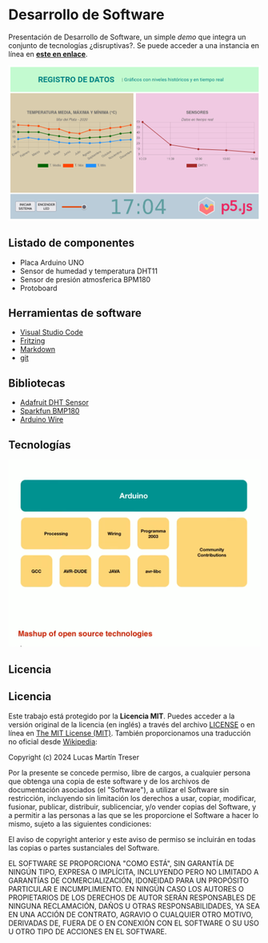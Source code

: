 # Desarrollo de Software

Presentación de Desarrollo de Software, un simple *demo* que integra un conjunto de tecnologías ¿disruptivas?. Se puede acceder a una instancia en línea en **[este en enlace](https://automatismos-mdq.com.ar/blog/tools/monitor/)**.

![Arduino Mashup](/ui.png)

## Listado de componentes 

* Placa Arduino UNO
* Sensor de humedad y temperatura DHT11
* Sensor de presión atmosferica BPM180
* Protoboard

## Herramientas de software

- [Visual Studio Code](https://code.visualstudio.com/)
- [Fritzing](https://fritzing.org/)
- [Markdown](https://www.markdownguide.org/)
- [git](https://git-scm.com/)

## Bibliotecas

- [Adafruit DHT Sensor](https://github.com/adafruit/DHT-sensor-library)
- [Sparkfun BMP180](https://github.com/sparkfun/BMP180_Breakout_Arduino_Library)
- [Arduino Wire](https://www.arduino.cc/en/Reference/Wire)

## Tecnologías

![Arduino Mashup](/mashup.png)

## Licencia

## Licencia

Este trabajo está protegido por la **Licencia MIT**. Puedes acceder a la versión original de la licencia (en inglés) a través del archivo [LICENSE](./LICENSE) o en línea en [The MIT License (MIT)](https://mit-license.org/). También proporcionamos una traducción no oficial desde [Wikipedia](https://es.m.wikipedia.org/wiki/Licencia_MIT#La_licencia):

Copyright (c) 2024 Lucas Martín Treser

Por la presente se concede permiso, libre de cargos, a cualquier persona que obtenga una copia de este software y de los archivos de documentación asociados (el "Software"), a utilizar el Software sin restricción, incluyendo sin limitación los derechos a usar, copiar, modificar, fusionar, publicar, distribuir, sublicenciar, y/o vender copias del Software, y a permitir a las personas a las que se les proporcione el Software a hacer lo mismo, sujeto a las siguientes condiciones:

El aviso de copyright anterior y este aviso de permiso se incluirán en todas las copias o partes sustanciales del Software.

EL SOFTWARE SE PROPORCIONA "COMO ESTÁ", SIN GARANTÍA DE NINGÚN TIPO, EXPRESA O IMPLÍCITA, INCLUYENDO PERO NO LIMITADO A GARANTÍAS DE COMERCIALIZACIÓN, IDONEIDAD PARA UN PROPÓSITO PARTICULAR E INCUMPLIMIENTO. EN NINGÚN CASO LOS AUTORES O PROPIETARIOS DE LOS DERECHOS DE AUTOR SERÁN RESPONSABLES DE NINGUNA RECLAMACIÓN, DAÑOS U OTRAS RESPONSABILIDADES, YA SEA EN UNA ACCIÓN DE CONTRATO, AGRAVIO O CUALQUIER OTRO MOTIVO, DERIVADAS DE, FUERA DE O EN CONEXIÓN CON EL SOFTWARE O SU USO U OTRO TIPO DE ACCIONES EN EL SOFTWARE.
